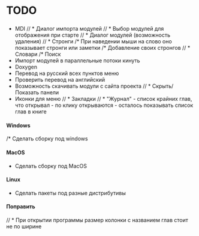 TODO
====


### 

* MDI
// * Диалог импорта модулей
// * Выбор модулей для отображения при старте
// * Диалог модулей (возможность удаления)
// * Стронги
/* При наведении мыши на слово оно показывает стронги или заметки
/* Добавление своих стронгов
// * Словари
/* Поиск
* Импорт модулей в параллельные потоки кинуть
* Doxygen 
* Перевод на русский всех пунктов меню
* Проверить перевод на английский
* Возможность скачивать модули с сайта проекта
// * Скрыть/Показать панели
* Иконки для меню
// * Закладки
// * "Журнал" - список крайних глав, что открывал - по клику открываются - осталось показывать список глав в книге

#### Windows
/* Сделать сборку под windows

#### MacOS
* Сделать сборку под MacOS

#### Linux
* Сделать пакеты под разные дистрибутивы

#### Поправить
// * При открытии программы размер колонки с названием глав стоит не по ширине
